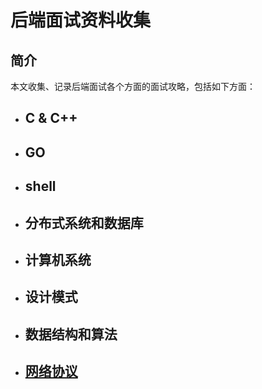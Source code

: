 后端面试资料收集
====

简介
----

本文收集、记录后端面试各个方面的面试攻略，包括如下方面：

* ## C & C++
* ## GO
* ## shell
* ## 分布式系统和数据库
* ## 计算机系统
* ## 设计模式
* ## 数据结构和算法
* ## [网络协议](https://github.com/Ty-Chen/Awesome-Backend/blob/master/Networking.md "网络协议")
